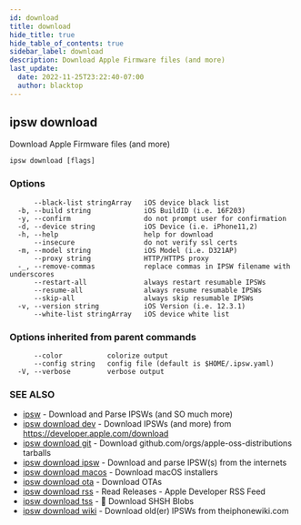 ```yaml
---
id: download
title: download
hide_title: true
hide_table_of_contents: true
sidebar_label: download
description: Download Apple Firmware files (and more)
last_update:
  date: 2022-11-25T23:22:40-07:00
  author: blacktop
---
```

## ipsw download

Download Apple Firmware files (and more)

```
ipsw download [flags]
```

### Options

```
      --black-list stringArray   iOS device black list
  -b, --build string             iOS BuildID (i.e. 16F203)
  -y, --confirm                  do not prompt user for confirmation
  -d, --device string            iOS Device (i.e. iPhone11,2)
  -h, --help                     help for download
      --insecure                 do not verify ssl certs
  -m, --model string             iOS Model (i.e. D321AP)
      --proxy string             HTTP/HTTPS proxy
  -_, --remove-commas            replace commas in IPSW filename with underscores
      --restart-all              always restart resumable IPSWs
      --resume-all               always resume resumable IPSWs
      --skip-all                 always skip resumable IPSWs
  -v, --version string           iOS Version (i.e. 12.3.1)
      --white-list stringArray   iOS device white list
```

### Options inherited from parent commands

```
      --color           colorize output
      --config string   config file (default is $HOME/.ipsw.yaml)
  -V, --verbose         verbose output
```

### SEE ALSO

* [ipsw](/docs/cli/ipsw)	 - Download and Parse IPSWs (and SO much more)
* [ipsw download dev](/docs/cli/ipsw/download/dev)	 - Download IPSWs (and more) from https://developer.apple.com/download
* [ipsw download git](/docs/cli/ipsw/download/git)	 - Download github.com/orgs/apple-oss-distributions tarballs
* [ipsw download ipsw](/docs/cli/ipsw/download/ipsw)	 - Download and parse IPSW(s) from the internets
* [ipsw download macos](/docs/cli/ipsw/download/macos)	 - Download macOS installers
* [ipsw download ota](/docs/cli/ipsw/download/ota)	 - Download OTAs
* [ipsw download rss](/docs/cli/ipsw/download/rss)	 - Read Releases - Apple Developer RSS Feed
* [ipsw download tss](/docs/cli/ipsw/download/tss)	 - 🚧 Download SHSH Blobs
* [ipsw download wiki](/docs/cli/ipsw/download/wiki)	 - Download old(er) IPSWs from theiphonewiki.com

